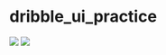 # dribble_ui_practice

<img src = "https://github.com/gameonanil/flutter_dribble_ui/assets/banner/d1.png" />
<img src = "https://github.com/gameonanil/flutter_dribble_ui/assets/banner/d2.png" />
